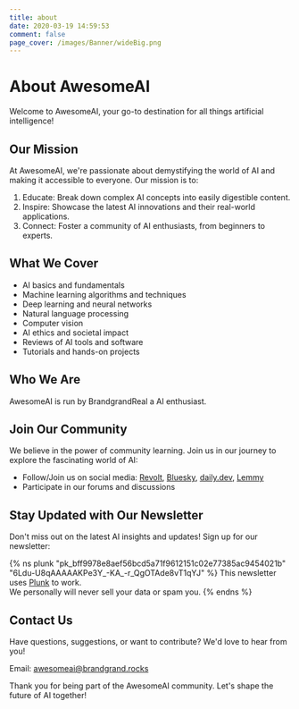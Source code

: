 ```yaml
---
title: about
date: 2020-03-19 14:59:53
comment: false
page_cover: /images/Banner/wideBig.png
---
```

# About AwesomeAI

Welcome to AwesomeAI, your go-to destination for all things artificial intelligence!

## Our Mission

At AwesomeAI, we're passionate about demystifying the world of AI and making it accessible to everyone. Our mission is to:

1. Educate: Break down complex AI concepts into easily digestible content.
2. Inspire: Showcase the latest AI innovations and their real-world applications.
3. Connect: Foster a community of AI enthusiasts, from beginners to experts.

## What We Cover

- AI basics and fundamentals
- Machine learning algorithms and techniques
- Deep learning and neural networks
- Natural language processing
- Computer vision
- AI ethics and societal impact
- Reviews of AI tools and software
- Tutorials and hands-on projects

## Who We Are

AwesomeAI is run by BrandgrandReal a AI enthusiast.

## Join Our Community

We believe in the power of community learning. Join us in our journey to explore the fascinating world of AI:

- Follow/Join us on social media: [Revolt](https://l.brandgrand.rocks/awesomeai/revolt), [Bluesky](https://l.brandgrand.rocks/awesomeai/bluesky), [daily.dev](https://l.brandgrand.rocks/awesomeai/dailydev), [Lemmy](https://l.brandgrand.rocks/awesomeai/lemmy)
- Participate in our forums and discussions

## Stay Updated with Our Newsletter
Don't miss out on the latest AI insights and updates! Sign up for our newsletter:

{% ns plunk "pk_bff9978e8aef56bcd5a71f9612151c02e77385ac9454021b" "6Ldu-U8qAAAAAKPe3Y_-KA_-r_QgOTAde8vT1qYJ" %}
This newsletter uses <a href="https://useplunk.com/" target="_blank">Plunk</a> to work.<br>We personally will never sell your data or spam you. 
{% endns %}

## Contact Us

Have questions, suggestions, or want to contribute? We'd love to hear from you!

Email: [awesomeai@brandgrand.rocks](mailto:awesomeai@brandgrand.rocks)

Thank you for being part of the AwesomeAI community. Let's shape the future of AI together!